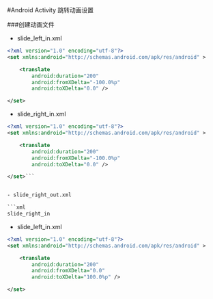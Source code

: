 #Android Activity 跳转动画设置 

###创建动画文件

- slide_left_in.xml

```xml
<?xml version="1.0" encoding="utf-8"?>
<set xmlns:android="http://schemas.android.com/apk/res/android" >

    <translate
        android:duration="200"
        android:fromXDelta="-100.0%p"
        android:toXDelta="0.0" />

</set>
```
- slide_right_in.xml

```xml
<?xml version="1.0" encoding="utf-8"?>
<set xmlns:android="http://schemas.android.com/apk/res/android" >

    <translate
        android:duration="200"
        android:fromXDelta="-100.0%p"
        android:toXDelta="0.0" />

</set>```


- slide_right_out.xml

```xml
slide_right_in
```
- slide_left_in.xml

```xml
<?xml version="1.0" encoding="utf-8"?>
<set xmlns:android="http://schemas.android.com/apk/res/android" >

    <translate
        android:duration="200"
        android:fromXDelta="0.0"
        android:toXDelta="100.0%p" />

</set>
```